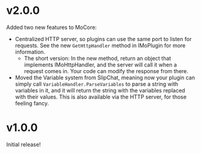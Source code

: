 # v2.0.0

Added two new features to MoCore:

- Centralized HTTP server, so plugins can use the same port to listen for requests. See the new `GetHttpHandler` method in IMoPlugin for more information.
	- The short version: In the new method, return an object that implements IMoHttpHandler, and the server will call it when a request comes in. Your code can modify the response from there.
- Moved the Variable system from SlipChat, meaning now your plugin can simply call `VariableHandler.ParseVariables` to parse a string with variables in it, and it will return the string with the variables replaced with their values. This is also available via the HTTP server, for those feeling fancy.

# v1.0.0

Initial release!